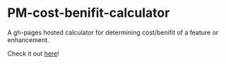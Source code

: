 # PM-cost-benifit-calculator
A gh-pages hosted calculator for determining cost/benifit of a feature or enhancement.

Check it out [here](https://knapsack-cloud.github.io/PM_ticket-cost-benifit-calculator/)!